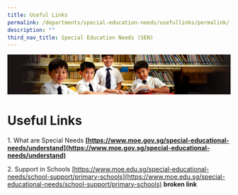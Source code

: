 ```yaml
---
title: Useful Links
permalink: /departments/special-education-needs/usefullinks/permalink/
description: ""
third_nav_title: Special Education Needs (SEN)
---
```

![](/images/Sub-banner1.jpg)

Useful Links
============

1\. What are Special Needs
**[https://www.moe.gov.sg/special-educational-needs/understand](https://www.moe.gov.sg/special-educational-needs/understand)**

2\. Support in Schools
[https://www.moe.edu.sg/special-educational-needs/school-support/primary-schools](https://www.moe.edu.sg/special-educational-needs/school-support/primary-schools) **broken link**